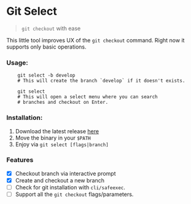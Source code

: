 # Git Select
> `git checkout` with ease

This little tool improves UX of the `git checkout` command.
Right now it supports only basic operations.

### Usage:
```shell
    git select -b develop
    # This will create the branch `develop` if it doesn't exists.
    
    git select
    # This will open a select menu where you can search 
    # branches and checkout on Enter. 
```

### Installation:
1. Download the latest release [here](https://github.com/Rawnly/git-select/releases/latest)
2. Move the binary in your `$PATH`
3. Enjoy via `git select [flags|branch]`

### Features
- [x] Checkout branch via interactive prompt
- [x] Create and checkout a new branch
- [ ] Check for git installation with `cli/safeexec`.
- [ ] Support all the `git checkout` flags/parameters.